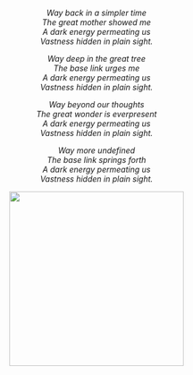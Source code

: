 
<br/>
<br/>
<br/>

<p align='center'><em>
Way back in a simpler time<br/>
The great mother showed me<br/>
A dark energy permeating us<br/>
Vastness hidden in plain sight.<br/>
</em></p>

<p align='center'><em>
Way deep in the great tree<br/>
The base link urges me<br/>
A dark energy permeating us<br/>
Vastness hidden in plain sight.<br/>
</em></p>

<p align='center'><em>
Way beyond our thoughts<br/>
The great wonder is everpresent<br/>
A dark energy permeating us<br/>
Vastness hidden in plain sight.<br/>
</em></p>

<p align='center'><em>
Way more undefined<br/>
The base link springs forth<br/>
A dark energy permeating us<br/>
Vastness hidden in plain sight.<br/>
</em></p>

<p align='center'>
  <img src='https://github.com/drumworkteam/.github/blob/make/view/bush.svg?raw=true' height='312'>
</p>
